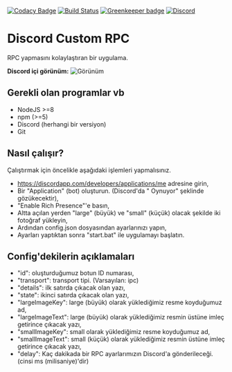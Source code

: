 [![Codacy Badge](https://api.codacy.com/project/badge/Grade/c6ac0878fcd549999a249c4b7283bc0f)](https://www.codacy.com/app/serhanpw/Discord-Custom-RPC?utm_source=github.com&amp;utm_medium=referral&amp;utm_content=Serhann/Discord-Custom-RPC&amp;utm_campaign=Badge_Grade)
[![Build Status](https://travis-ci.org/Serhann/Discord-Custom-RPC.svg?branch=master)](https://travis-ci.org/Serhann/Discord-Custom-RPC)
[![Greenkeeper badge](https://badges.greenkeeper.io/Serhann/Discord-Custom-RPC.svg)](https://greenkeeper.io/)
[![Discord](https://discordapp.com/api/guilds/290706445781958658/embed.png)](https://discord.gg/GvfuXmE)

# Discord Custom RPC
RPC yapmasını kolaylaştıran bir uygulama.

**Discord içi görünüm:**
![Görünüm](http://serhan.pw/galeri/Discord-Custom-RPC.png) 

## Gerekli olan programlar vb
  - NodeJS >=8
  - npm (>=5)
  - Discord (herhangi bir versiyon)
  - Git

## Nasıl çalışır?
  Çalıştırmak için öncelikle aşağıdaki işlemleri yapmalısınız.
  
  - https://discordapp.com/developers/applications/me adresine girin,
  - Bir "Application" (bot) oluşturun. (Discord'da "<bot ismi> Oynuyor" şeklinde gözükecektir),
  - "Enable Rich Presence"'e basın,
  - Altta açılan yerden "large" (büyük) ve "small" (küçük) olacak şekilde iki fotoğraf yükleyin,
  - Ardından config.json dosyasından ayarlarınızı yapın,
  - Ayarları yaptıktan sonra "start.bat" ile uygulamayı başlatın.
  
  ## Config'dekilerin açıklamaları
  
  - "id": oluşturduğumuz botun ID numarası,
  - "transport": transport tipi. (Varsayılan: ipc)
  - "details": ilk satırda çıkacak olan yazı,
  - "state": ikinci satırda çıkacak olan yazı,
  - "largeImageKey": large (büyük) olarak yüklediğimiz resme koyduğumuz ad,
  - "largeImageText": large (büyük) olarak yüklediğimiz resmin üstüne imleç getirince çıkacak yazı,
  - "smallImageKey": small olarak yüklediğimiz resme koyduğumuz ad,
  - "smallImageText": small (küçük) olarak yüklediğimiz resmin üstüne imleç getirince çıkacak yazı,
  - "delay": Kaç dakikada bir RPC ayarlarımızın Discord'a gönderileceği. (cinsi ms (milisaniye)'dir)
